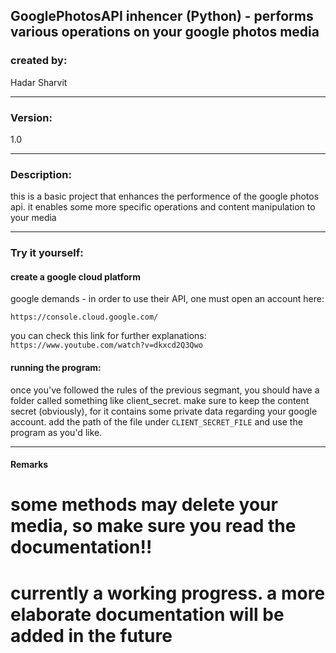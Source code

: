 GooglePhotosAPI inhencer (Python) - performs various operations on your google photos media
-------------------------------------------------------------------------------

### created by:

Hadar Sharvit

-------------------------------------------------------------------------------
### Version: 
1.0

-------------------------------------------------------------------------------

### Description:

this is a basic project that enhances the performence of the google photos api.
it enables some more specific operations and content manipulation to your media

-------------------------------------------------------------------------------

### Try it yourself:

#### create a google cloud platform
 
  google demands -  in order to use their API, one must open an account here:
  
  `https://console.cloud.google.com/`
  
  you can check this link for further explanations:
  `https://www.youtube.com/watch?v=dkxcd2Q3Qwo`

#### running the program:

  once you've followed the rules of the previous segmant, you should have a folder called something like client_secret.
  make sure to keep the content secret (obviously), for it contains some private data regarding your google account.
  add the path of the file under 
  `CLIENT_SECRET_FILE`
  and use the program as you'd like. 
  
-------------------------------------------------------------------------------
  
#### Remarks
  # some methods may delete your media, so make sure you read the documentation!!
  
  # currently a working progress. a more elaborate documentation will be added in the future
  
